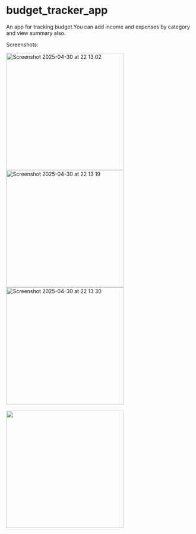 # budget_tracker_app

An app for tracking budget.You can add income and expenses by category and view summary also.

Screenshots:

<img width="316" alt="Screenshot 2025-04-30 at 22 13 02" src="https://github.com/user-attachments/assets/6426b687-b9bb-4fd1-89c9-859764609a66" />
<img width="316" alt="Screenshot 2025-04-30 at 22 13 19" src="https://github.com/user-attachments/assets/575067b3-435a-4060-bb1a-b469ca8ba42c" />
<img width="316" alt="Screenshot 2025-04-30 at 22 13 30" src="https://github.com/user-attachments/assets/9b3aa9e6-b541-4d59-9f0d-bf5be4636335" />
<br><br>
<img width="316" src="https://github.com/user-attachments/assets/4b42985b-2f4f-43c3-803c-43bfbc6c784a" />

